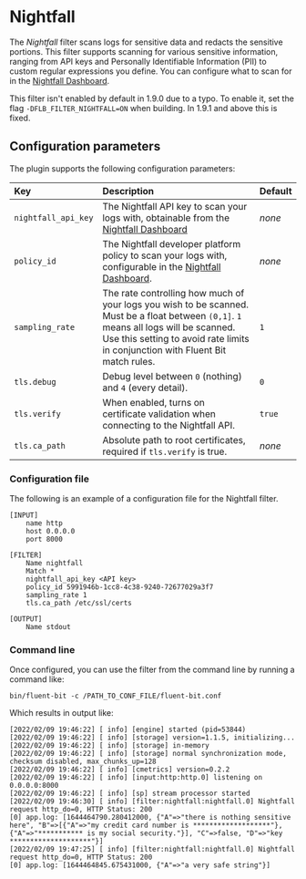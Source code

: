 # Nightfall

The _Nightfall_ filter scans logs for sensitive data and redacts the sensitive portions. This filter supports scanning for
various sensitive information, ranging from API keys and Personally Identifiable Information (PII) to custom regular expressions you
define. You can configure what to scan for in the [Nightfall Dashboard](https://app.nightfall.ai).

This filter isn't enabled by default in 1.9.0 due to a typo. To enable it, set the flag ```-DFLB_FILTER_NIGHTFALL=ON``` when building. In 1.9.1 and above this is fixed.

## Configuration parameters

The plugin supports the following configuration parameters:

| Key | Description | Default |
| :--- | :--- | :--- |
| `nightfall_api_key` | The Nightfall API key to scan your logs with, obtainable from the [Nightfall Dashboard](https://app.nightfall.ai) | _none_ |
| `policy_id` | The Nightfall developer platform policy to scan your logs with, configurable in the [Nightfall Dashboard](https://app.nightfall.ai/developer-platform/policies). | _none_ |
| `sampling_rate` | The rate controlling how much of your logs you wish to be scanned. Must be a float between `(0,1]`. `1` means all logs will be scanned. Use this setting to avoid rate limits in conjunction with Fluent Bit match rules.| `1` |
| `tls.debug` | Debug level between `0` (nothing) and `4` (every detail). | `0` |
| `tls.verify` | When enabled, turns on certificate validation when connecting to the Nightfall API. | `true` |
| `tls.ca_path` | Absolute path to root certificates, required if `tls.verify` is true. | _none_ |

### Configuration file

The following is an example of a configuration file for the Nightfall filter.

```text
[INPUT]
    name http
    host 0.0.0.0
    port 8000

[FILTER]
    Name nightfall
    Match *
    nightfall_api_key <API key>
    policy_id 5991946b-1cc8-4c38-9240-72677029a3f7
    sampling_rate 1
    tls.ca_path /etc/ssl/certs

[OUTPUT]
    Name stdout
```

### Command line

Once configured, you can use the filter from the command line by running a command like:

```shell
bin/fluent-bit -c /PATH_TO_CONF_FILE/fluent-bit.conf
```

Which results in output like:

```text
[2022/02/09 19:46:22] [ info] [engine] started (pid=53844)
[2022/02/09 19:46:22] [ info] [storage] version=1.1.5, initializing...
[2022/02/09 19:46:22] [ info] [storage] in-memory
[2022/02/09 19:46:22] [ info] [storage] normal synchronization mode, checksum disabled, max_chunks_up=128
[2022/02/09 19:46:22] [ info] [cmetrics] version=0.2.2
[2022/02/09 19:46:22] [ info] [input:http:http.0] listening on 0.0.0.0:8000
[2022/02/09 19:46:22] [ info] [sp] stream processor started
[2022/02/09 19:46:30] [ info] [filter:nightfall:nightfall.0] Nightfall request http_do=0, HTTP Status: 200
[0] app.log: [1644464790.280412000, {"A"=>"there is nothing sensitive here", "B"=>[{"A"=>"my credit card number is *******************"}, {"A"=>"*********** is my social security."}], "C"=>false, "D"=>"key ********************"}]
[2022/02/09 19:47:25] [ info] [filter:nightfall:nightfall.0] Nightfall request http_do=0, HTTP Status: 200
[0] app.log: [1644464845.675431000, {"A"=>"a very safe string"}]
```
